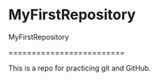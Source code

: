# MyFirstRepository
MyFirstRepository

=========================

This is a repo  for practicing git and GitHub.